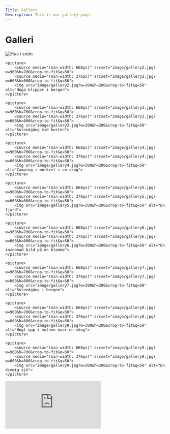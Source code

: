 ```yaml
---
Title: Galleri
Description: This is our gallery page.
---
```


Galleri
==========================

<div class="gallery">
    <picture>
        <source media="(min-width: 668px)" srcset="image/gallery1.jpg?w=960&h=700&crop-to-fit&q=50">
        <source media="(min-width: 376px)" srcset="image/gallery1.jpg?w=668&h=600&crop-to-fit&q=50">
        <img src="image/gallery1.jpg?w=300&h=200&crop-to-fit&q=50" alt="Hus i snön">
    </picture>

    <picture>
        <source media="(min-width: 668px)" srcset="image/gallery2.jpg?w=960&h=700&crop-to-fit&q=50">
        <source media="(min-width: 376px)" srcset="image/gallery2.jpg?w=668&h=600&crop-to-fit&q=50">
        <img src="image/gallery2.jpg?w=300&h=200&crop-to-fit&q=50" alt="Höga klippor i bergen">
    </picture>

    <picture>
        <source media="(min-width: 668px)" srcset="image/gallery3.jpg?w=960&h=700&crop-to-fit&q=50">
        <source media="(min-width: 376px)" srcset="image/gallery3.jpg?w=668&h=600&crop-to-fit&q=50">
        <img src="image/gallery3.jpg?w=300&h=200&crop-to-fit&q=50" alt="Solnedgång vid kusten">
    </picture>

    <picture>
        <source media="(min-width: 668px)" srcset="image/gallery4.jpg?w=960&h=700&crop-to-fit&q=50">
        <source media="(min-width: 376px)" srcset="image/gallery4.jpg?w=668&h=600&crop-to-fit&q=50">
        <img src="image/gallery4.jpg?w=300&h=200&crop-to-fit&q=50" alt="Camping i mörkret i en skog">
    </picture>

    <picture>
        <source media="(min-width: 668px)" srcset="image/gallery5.jpg?w=960&h=700&crop-to-fit&q=50">
        <source media="(min-width: 376px)" srcset="image/gallery5.jpg?w=668&h=600&crop-to-fit&q=50">
        <img src="image/gallery5.jpg?w=300&h=200&crop-to-fit&q=50" alt="En fjord">
    </picture>

    <picture>
        <source media="(min-width: 668px)" srcset="image/gallery6.jpg?w=960&h=700&crop-to-fit&q=50">
        <source media="(min-width: 376px)" srcset="image/gallery6.jpg?w=668&h=600&crop-to-fit&q=50">
        <img src="image/gallery6.jpg?w=300&h=200&crop-to-fit&q=50" alt="En inzoomad bild på en blomma">
    </picture>

    <picture>
        <source media="(min-width: 668px)" srcset="image/gallery7.jpg?w=960&h=700&crop-to-fit&q=50">
        <source media="(min-width: 376px)" srcset="image/gallery7.jpg?w=668&h=600&crop-to-fit&q=50">
        <img src="image/gallery7.jpg?w=300&h=200&crop-to-fit&q=50" alt="Solnedgång i bergen">
    </picture>

    <picture>
        <source media="(min-width: 668px)" srcset="image/gallery8.jpg?w=960&h=700&crop-to-fit&q=50">
        <source media="(min-width: 376px)" srcset="image/gallery8.jpg?w=668&h=600&crop-to-fit&q=50">
        <img src="image/gallery8.jpg?w=300&h=200&crop-to-fit&q=50" alt="Högt upp i molnen över en skog">
    </picture>

    <picture>
        <source media="(min-width: 668px)" srcset="image/gallery9.jpg?w=960&h=700&crop-to-fit&q=50">
        <source media="(min-width: 376px)" srcset="image/gallery9.jpg?w=668&h=600&crop-to-fit&q=50">
        <img src="image/gallery9.jpg?w=300&h=200&crop-to-fit&q=50" alt="En dimmig sjö">
    </picture>
</div>

<div class="embed-container">
    <iframe src="https://www.youtube.com/embed/KuVS2xuaef4?si=abpTJecIHPOxRQlD" frameborder="0" allowfullscreen></iframe>
</div>
